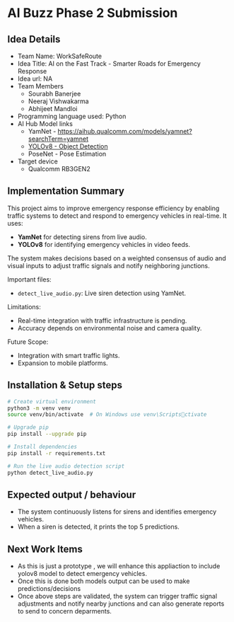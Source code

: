 
# AI Buzz Phase 2 Submission

## Idea Details
- Team Name: WorkSafeRoute
- Idea Title: AI on the Fast Track - Smarter Roads for Emergency Response
- Idea url: NA
- Team Members
  - Sourabh Banerjee
  - Neeraj Vishwakarma
  - Abhijeet Mandloi
- Programming language used: Python
- AI Hub Model links
  - YamNet - https://aihub.qualcomm.com/models/yamnet?searchTerm=yamnet
  - [YOLOv8 - Object Detection](https://aihub.qualcomm.com/models/yolov8)
  - PoseNet - Pose Estimation
- Target device
  -  Qualcomm RB3GEN2

## Implementation Summary
This project aims to improve emergency response efficiency by enabling traffic systems to detect and respond to emergency vehicles in real-time. It uses:
- **YamNet** for detecting sirens from live audio.
- **YOLOv8** for identifying emergency vehicles in video feeds.

The system makes decisions based on a weighted consensus of audio and visual inputs to adjust traffic signals and notify neighboring junctions.

Important files:
- `detect_live_audio.py`: Live siren detection using YamNet.

Limitations:
- Real-time integration with traffic infrastructure is pending.
- Accuracy depends on environmental noise and camera quality.

Future Scope:
- Integration with smart traffic lights.
- Expansion to mobile platforms.

## Installation & Setup steps
```bash
# Create virtual environment
python3 -m venv venv
source venv/bin/activate  # On Windows use venv\Scriptsctivate

# Upgrade pip
pip install --upgrade pip

# Install dependencies
pip install -r requirements.txt

# Run the live audio detection script
python detect_live_audio.py
```

## Expected output / behaviour
- The system continuously listens for sirens and identifies emergency vehicles.
- When a siren is detected, it prints the top 5 predictions.

## Next Work Items
- As this is just a prototype , we will enhance this appliaction to include yolov8 model to detect emergency vehicles.
- Once this is done both models output can be used to make predictions/decisions
- Once above steps are validated, the system can trigger traffic signal adjustments and notify nearby junctions and can also generate reports to send to concern deparments.


